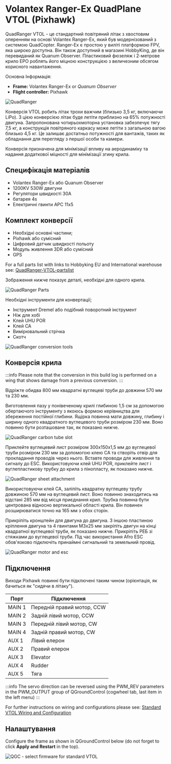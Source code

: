# Volantex Ranger-Ex QuadPlane VTOL (Pixhawk)

QuadRanger VTOL - це стандартний повітряний літак з хвостовим оперенням на основі Volantex Ranger-Ex, який був модернізований з системою QuadCopter.
Ranger-Ex є простою у виліті платформою FPV, яка широко доступна.
Він також доступний в магазині HobbyKing, де він перевиданий як Quanum Observer.
Пластиковий фюзеляж і 2-метрове крило EPO роблять його міцною конструкцією з величезним обсягом корисного навантаження.

Основна Інформація:

- **Frame:** Volantex Ranger-Ex or _Quanum Observer_
- **Flight controller:** Pixhawk

![QuadRanger](../../assets/airframes/vtol/quadranger_rangerex_pixhawk/quadranger_vtol_complete_build.jpg)

Конверсія VTOL робить літак трохи важчим (близько 3,5 кг, включаючи LiPo).
З цією конверсією літак буде летіти приблизно на 65% потужності двигуна.
Запропонована чотирьохмоторна установка забезпечує тягу 7,5 кг, а конструкція повітряного каркасу може летіти з загальною вагою близько 4,5 кг.
Це залишає достатньо потужності для вантажів, таких як обладнання для перегляду з першої особи та камери.

Конверсія призначена для мінімізації впливу на аеродинаміку та надання додаткової міцності для мінімізації згину крила.

## Специфікація матеріалів

- Volantex Ranger-Ex або Quanum Observer
- 1200KV 530W двигуни
- Регулятори швидкості 30A
- батарея 4s
- Електричні гвинти APC 11x5

## Комплект конверсії

- Необхідні основні частини;
- Pixhawk або сумісний
- Цифровий датчик швидкості польоту
- Модуль живлення 3DR або сумісний
- GPS

For a full parts list with links to Hobbyking EU and International warehouse see:
[QuadRanger-VTOL-partslist](https://px4.io/wp-content/uploads/2016/01/QuadRanger-VTOL-partslist-1.xlsx)

Зображення нижче показує деталі, необхідні для одного крила.

![QuadRanger Parts](../../assets/airframes/vtol/quadranger_rangerex_pixhawk/quadranger_vtol_parts_for_one_wing.jpg)

Необхідні інструменти для конвертації;

- Інструмент Dremel або подібний поворотний інструмент
- Ніж для хобі
- Клей UHU POR
- Клей CA
- Вимірювальний стрічка
- Скотч

![QuadRanger conversion tools](../../assets/airframes/vtol/quadranger_rangerex_pixhawk/quadranger_vtol_conversion_tools.jpg)

## Конверсія крила

:::info
Please note that the conversion in this build log is performed on a wing that shows damage from a previous conversion.
:::

Відріжте обидва 800 мм квадратні вуглецеві труби до довжини 570 мм та 230 мм.

Виготовлення пазу у понівеченому крилі глибиною 1,5 см за допомогою обертаючого інструменту з якоюсь формою керівництва для збереження постійної глибини.
Ящірка повинна мати довжину, глибину і ширину одного квадратного вуглецевого труби розміром 230 мм.
Воно повинно бути розташоване так, як показано нижче.

![QuadRanger carbon tube slot](../../assets/airframes/vtol/quadranger_rangerex_pixhawk/quadranger_vtol_carbon_tube_slot.jpg)

Приклейте вуглецевий лист розміром 300x150x1,5 мм до вуглецевої труби розміром 230 мм за допомогою клею CA та створіть отвір для прокладання проводів через нього.
Вставте проводи для живлення та сигналу до ESC.
Використовуючи клей UHU POR, приклейте лист і вуглепластикову трубку до крила з пінопласту, як показано нижче.

![QuadRanger sheet attachment](../../assets/airframes/vtol/quadranger_rangerex_pixhawk/quadranger_vtol_sheet_attachment.jpg)

Використовуючи клей СА, заліпіть квадратну вуглецеву трубу довжиною 570 мм на вуглецевий лист.
Воно повинно знаходитись на відстані 285 мм від місця приєднання крил.
Трубка повинна бути центрована відносно вертикальної області крила.
Він повинен розширюватися точно на 165 мм з обох сторін.

Прикріпіть кронштейн для двигуна до двигуна.
З іншою пластиною кріплення двигуна та 4 гвинтами M3x25 мм закріпіть двигун на кінці квадратної вуглецевої труби, як показано нижче.
Прикріпіть РЕБ зі стяжками до вуглецевої труби.
Під час використання Afro ESC обов'язково підключіть принаймні сигнальний та земельний провід.

![QuadRanger motor and esc](../../assets/airframes/vtol/quadranger_rangerex_pixhawk/quadranger_vtol_motor_and_esc.jpg)

## Підключення

Виходи Pixhawk повинні бути підключені таким чином (орієнтація, як бачиться
як "сидячи в літаку").

| Порт   | Підключення                |
| ------ | -------------------------- |
| MAIN 1 | Передній правий мотор, CCW |
| MAIN 2 | Задній лівий мотор, CCW    |
| MAIN 3 | Передній лівий мотор, CW   |
| MAIN 4 | Задній правий мотор, CW    |
| AUX 1  | Лівий елерон               |
| AUX 2  | Правий елерон              |
| AUX 3  | Elevator                   |
| AUX 4  | Rudder                     |
| AUX 5  | Тяга                       |

:::info
The servo direction can be reversed using the PWM_REV parameters in the PWM_OUTPUT group of QGroundControl (cogwheel tab, last item in the left menu)
:::

For further instructions on wiring and configurations please see: [Standard VTOL Wiring and Configuration](../config_vtol/vtol_quad_configuration.md)

## Налаштування

Configure the frame as shown in QGroundControl below (do not forget to click **Apply and Restart** in the top).

![QGC - select firmware for standard VTOL](../../assets/airframes/vtol/funcub_pixhawk/qgc_firmware_standard_vtol_fun_cub_quad.png)
